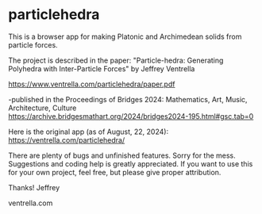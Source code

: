 # particlehedra
This is a browser app for making Platonic and Archimedean solids from particle forces. 

The project is described in the paper: 
"Particle-hedra: Generating Polyhedra with Inter-Particle Forces" by Jeffrey Ventrella

https://www.ventrella.com/particlehedra/paper.pdf

-published in the Proceedings of Bridges 2024: Mathematics, Art, Music, Architecture, Culture
https://archive.bridgesmathart.org/2024/bridges2024-195.html#gsc.tab=0

Here is the original app (as of August, 22, 2024):
https://ventrella.com/particlehedra/

There are plenty of bugs and unfinished features. Sorry for the mess. Suggestions and coding help is greatly appreciated. If you want to use this for your own project, feel free, but please give proper attribution. 

Thanks!
Jeffrey

ventrella.com
